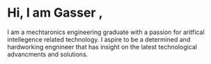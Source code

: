 # Hi, I am Gasser ,

I am a mechtaronics engineering  graduate with a passion for aritfical intellegence related technology.
I aspire to be a determined and hardworking engnineer that has insight on the latest technological advancments and solutions.
